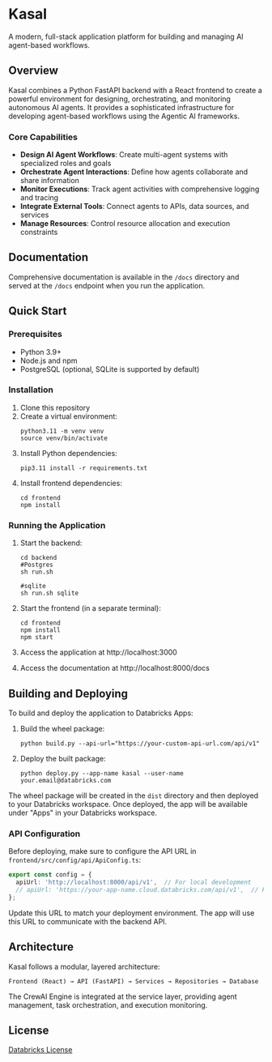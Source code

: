 # Kasal

A modern, full-stack application platform for building and managing AI agent-based workflows.

## Overview

Kasal combines a Python FastAPI backend with a React frontend to create a powerful environment for designing, orchestrating, and monitoring autonomous AI agents. It provides a sophisticated infrastructure for developing agent-based workflows using the Agentic AI frameworks.

### Core Capabilities

- **Design AI Agent Workflows**: Create multi-agent systems with specialized roles and goals
- **Orchestrate Agent Interactions**: Define how agents collaborate and share information
- **Monitor Executions**: Track agent activities with comprehensive logging and tracing
- **Integrate External Tools**: Connect agents to APIs, data sources, and services
- **Manage Resources**: Control resource allocation and execution constraints

## Documentation

Comprehensive documentation is available in the `/docs` directory and served at the `/docs` endpoint when you run the application.

## Quick Start

### Prerequisites

- Python 3.9+
- Node.js and npm
- PostgreSQL (optional, SQLite is supported by default)

### Installation

1. Clone this repository
2. Create a virtual environment:
   ```
   python3.11 -m venv venv
   source venv/bin/activate 
   ```
3. Install Python dependencies:
   ```
   pip3.11 install -r requirements.txt
   ```
4. Install frontend dependencies:
   ```
   cd frontend
   npm install
   ```

### Running the Application

1. Start the backend:
   ```
   cd backend
   #Postgres
   sh run.sh

   #sqlite
   sh run.sh sqlite
   ```
2. Start the frontend (in a separate terminal):
   ```
   cd frontend
   npm install
   npm start
   ```

3. Access the application at http://localhost:3000
4. Access the documentation at http://localhost:8000/docs

## Building and Deploying

To build and deploy the application to Databricks Apps:

1. Build the wheel package:
   ```
   python build.py --api-url="https://your-custom-api-url.com/api/v1"
   ```

2. Deploy the built package:
   ```
   python deploy.py --app-name kasal --user-name your.email@databricks.com
   ```

The wheel package will be created in the `dist` directory and then deployed to your Databricks workspace. Once deployed, the app will be available under "Apps" in your Databricks workspace.

### API Configuration

Before deploying, make sure to configure the API URL in `frontend/src/config/api/ApiConfig.ts`:

```typescript
export const config = {
  apiUrl: 'http://localhost:8000/api/v1',  // For local development
  // apiUrl: 'https://your-app-name.cloud.databricks.com/api/v1',  // For production
};
```

Update this URL to match your deployment environment. The app will use this URL to communicate with the backend API.

## Architecture

Kasal follows a modular, layered architecture:

```
Frontend (React) → API (FastAPI) → Services → Repositories → Database
```

The CrewAI Engine is integrated at the service layer, providing agent management, task orchestration, and execution monitoring.

## License

[Databricks License](LICENSE)
